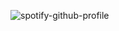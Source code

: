 ![spotify-github-profile](https://spotify-github-profile.vercel.app/api/view.svg?uid=barkeser2002&cover_image=true&theme=default&bar_color=000000&bar_color_cover=true)
